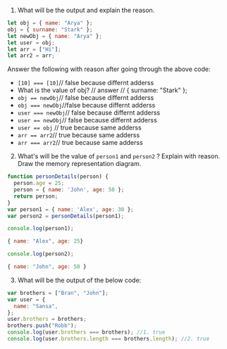 1. What will be the output and explain the reason.

```js
let obj = { name: "Arya" };
obj = { surname: "Stark" };
let newObj = { name: "Arya" };
let user = obj;
let arr = ["Hi"];
let arr2 = arr;
```

Answer the following with reason after going through the above code:

- `[10] === [10]`// false because differnt adderss
- What is the value of obj? // answer // { surname: "Stark" };
- `obj == newObj`// false  because differnt adderss
- `obj === newObj`//false  because differnt adderss
- `user === newObj`// false  because differnt adderss
- `user == newObj`// false  because differnt adderss
- `user == obj` // true because same adderss
- `arr == arr2`// true because same adderss
- `arr === arr2`// true because same adderss

2. What's will be the value of `person1` and `person2` ? Explain with reason. Draw the memory representation diagram.

<!-- To add this image here use ![name](./hello.jpg) -->

```js
function personDetails(person) {
  person.age = 25;
  person = { name: 'John', age: 50 };
  return person;
}
var person1 = { name: 'Alex', age: 30 };
var person2 = personDetails(person1);

console.log(person1);

{ name: "Alex", age: 25}

console.log(person2);

{ name: "John", age: 50 }


```

3. What will be the output of the below code:

```js
var brothers = ["Bran", "John"];
var user = {
  name: "Sansa",
};
user.brothers = brothers;
brothers.push("Robb");
console.log(user.brothers === brothers); //1. true
console.log(user.brothers.length === brothers.length); //2. true
```
